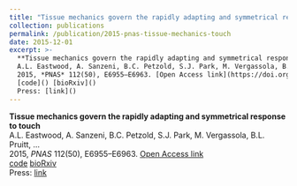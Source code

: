 ```yaml
---
title: "Tissue mechanics govern the rapidly adapting and symmetrical response to touch"
collection: publications
permalink: /publication/2015-pnas-tissue-mechanics-touch
date: 2015-12-01
excerpt: >-
  **Tissue mechanics govern the rapidly adapting and symmetrical response to touch**  
  A.L. Eastwood, A. Sanzeni, B.C. Petzold, S.J. Park, M. Vergassola, B.L. Pruitt, …  
  2015, *PNAS* 112(50), E6955–E6963. [Open Access link](https://doi.org/10.1073/pnas.1514136112)  
  [code]() [bioRxiv]()  
  Press: [link]()  
---
```


**Tissue mechanics govern the rapidly adapting and symmetrical response to touch**  
A.L. Eastwood, A. Sanzeni, B.C. Petzold, S.J. Park, M. Vergassola, B.L. Pruitt, …  
2015, *PNAS* 112(50), E6955–E6963. [Open Access link](https://doi.org/10.1073/pnas.1514136112)  
[code]() [bioRxiv]()  
Press: [link]()  
